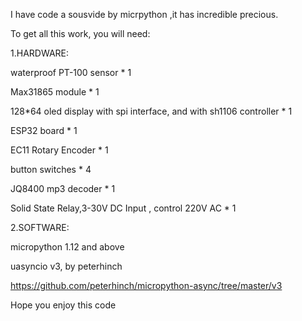 
I have code a sousvide by micrpython ,it has incredible precious.

To get all this work, you will need:

1.HARDWARE:

waterproof  PT-100 sensor * 1

Max31865 module * 1

128*64 oled display with spi interface, and with sh1106 controller * 1

ESP32 board * 1

EC11 Rotary Encoder * 1

button switches * 4

JQ8400 mp3 decoder * 1

Solid State Relay,3-30V DC Input , control 220V AC  * 1

2.SOFTWARE:

micropython 1.12 and above

uasyncio v3, by peterhinch

https://github.com/peterhinch/micropython-async/tree/master/v3

Hope you enjoy this code
